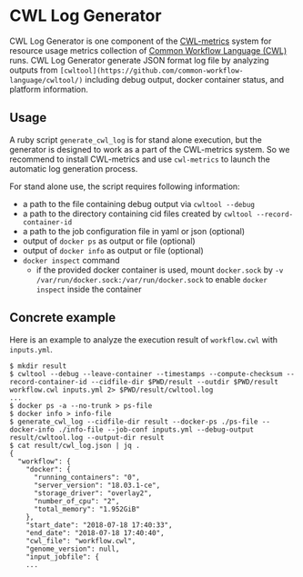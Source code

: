 # CWL Log Generator

CWL Log Generator is one component of the [CWL-metrics](https://github.com/inutano/cwl-metrics) system for resource usage metrics collection of [Common Workflow Language (CWL)](https://www.commonwl.org) runs. CWL Log Generator generate JSON format log file by analyzing outputs from `[cwltool](https://github.com/common-workflow-language/cwltool/)` including debug output, docker container status, and platform information.

## Usage

A ruby script `generate_cwl_log` is for stand alone execution, but the generator is designed to work as a part of the CWL-metrics system. So we recommend to install CWL-metrics and use `cwl-metrics` to launch the automatic log generation process.

For stand alone use, the script requires following information:

- a path to the file containing debug output via `cwltool --debug`
- a path to the directory containing cid files created by `cwltool --record-container-id`
- a path to the job configuration file in yaml or json (optional)
- output of `docker ps` as output or file (optional)
- output of `docker info` as output or file (optional)
- `docker inspect` command
  - if the provided docker container is used, mount `docker.sock` by `-v /var/run/docker.sock:/var/run/docker.sock` to enable `docker inspect` inside the container

## Concrete example
Here is an example to analyze the execution result of `workflow.cwl` with `inputs.yml`.

```console
$ mkdir result
$ cwltool --debug --leave-container --timestamps --compute-checksum --record-container-id --cidfile-dir $PWD/result --outdir $PWD/result workflow.cwl inputs.yml 2> $PWD/result/cwltool.log
...
$ docker ps -a --no-trunk > ps-file
$ docker info > info-file
$ generate_cwl_log --cidfile-dir result --docker-ps ./ps-file --docker-info ./info-file --job-conf inputs.yml --debug-output result/cwltool.log --output-dir result
$ cat result/cwl_log.json | jq .
{
  "workflow": {
    "docker": {
      "running_containers": "0",
      "server_version": "18.03.1-ce",
      "storage_driver": "overlay2",
      "number_of_cpu": "2",
      "total_memory": "1.952GiB"
    },
    "start_date": "2018-07-18 17:40:33",
    "end_date": "2018-07-18 17:40:40",
    "cwl_file": "workflow.cwl",
    "genome_version": null,
    "input_jobfile": {
    ...
```
